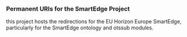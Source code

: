 ### Permanent URIs for the SmartEdge Project

this project hosts the redirections for the EU Horizon Europe SmartEdge, particularly for the SmartEdge ontology and otssub modules.
